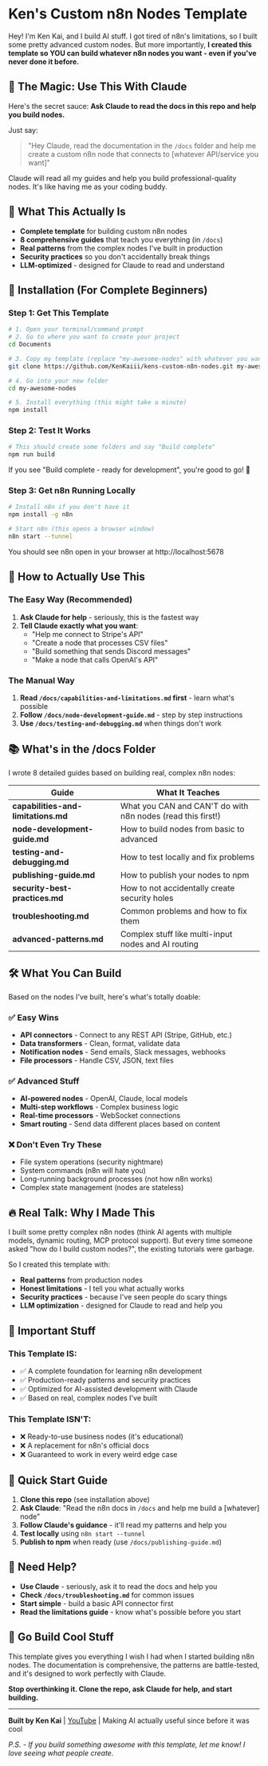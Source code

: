 # Ken's Custom n8n Nodes Template

Hey! I'm Ken Kai, and I build AI stuff. I got tired of n8n's limitations, so I built some pretty advanced custom nodes. But more importantly, **I created this template so YOU can build whatever n8n nodes you want - even if you've never done it before.**

## 🤖 The Magic: Use This With Claude

Here's the secret sauce: **Ask Claude to read the docs in this repo and help you build nodes.** 

Just say:
> "Hey Claude, read the documentation in the `/docs` folder and help me create a custom n8n node that connects to [whatever API/service you want]"

Claude will read all my guides and help you build professional-quality nodes. It's like having me as your coding buddy.

## 🎯 What This Actually Is

- **Complete template** for building custom n8n nodes
- **8 comprehensive guides** that teach you everything (in `/docs`)
- **Real patterns** from the complex nodes I've built in production
- **Security practices** so you don't accidentally break things
- **LLM-optimized** - designed for Claude to read and understand

## 🚀 Installation (For Complete Beginners)

### Step 1: Get This Template
```bash
# 1. Open your terminal/command prompt
# 2. Go to where you want to create your project
cd Documents

# 3. Copy my template (replace "my-awesome-nodes" with whatever you want)
git clone https://github.com/KenKaiii/kens-custom-n8n-nodes.git my-awesome-nodes

# 4. Go into your new folder  
cd my-awesome-nodes

# 5. Install everything (this might take a minute)
npm install
```

### Step 2: Test It Works
```bash
# This should create some folders and say "Build complete"
npm run build
```

If you see "Build complete - ready for development", you're good to go! 🎉

### Step 3: Get n8n Running Locally
```bash
# Install n8n if you don't have it
npm install -g n8n

# Start n8n (this opens a browser window)
n8n start --tunnel
```

You should see n8n open in your browser at http://localhost:5678

## 🧠 How to Actually Use This

### The Easy Way (Recommended)
1. **Ask Claude for help** - seriously, this is the fastest way
2. **Tell Claude exactly what you want**: 
   - "Help me connect to Stripe's API"  
   - "Create a node that processes CSV files"
   - "Build something that sends Discord messages"
   - "Make a node that calls OpenAI's API"

### The Manual Way
1. **Read `/docs/capabilities-and-limitations.md` first** - learn what's possible
2. **Follow `/docs/node-development-guide.md`** - step by step instructions
3. **Use `/docs/testing-and-debugging.md`** when things don't work

## 📚 What's in the /docs Folder

I wrote 8 detailed guides based on building real, complex n8n nodes:

| Guide | What It Teaches |
|-------|-----------------|
| **capabilities-and-limitations.md** | What you CAN and CAN'T do with n8n nodes (read this first!) |
| **node-development-guide.md** | How to build nodes from basic to advanced |
| **testing-and-debugging.md** | How to test locally and fix problems |
| **publishing-guide.md** | How to publish your nodes to npm |
| **security-best-practices.md** | How to not accidentally create security holes |
| **troubleshooting.md** | Common problems and how to fix them |
| **advanced-patterns.md** | Complex stuff like multi-input nodes and AI routing |

## 🛠️ What You Can Build

Based on the nodes I've built, here's what's totally doable:

### ✅ **Easy Wins**
- **API connectors** - Connect to any REST API (Stripe, GitHub, etc.)
- **Data transformers** - Clean, format, validate data
- **Notification nodes** - Send emails, Slack messages, webhooks
- **File processors** - Handle CSV, JSON, text files

### ✅ **Advanced Stuff** 
- **AI-powered nodes** - OpenAI, Claude, local models
- **Multi-step workflows** - Complex business logic
- **Real-time processors** - WebSocket connections
- **Smart routing** - Send data different places based on content

### ❌ **Don't Even Try These**
- File system operations (security nightmare)
- System commands (n8n will hate you)
- Long-running background processes (not how n8n works)
- Complex state management (nodes are stateless)

## 🔥 Real Talk: Why I Made This

I built some pretty complex n8n nodes (think AI agents with multiple models, dynamic routing, MCP protocol support). But every time someone asked "how do I build custom nodes?", the existing tutorials were garbage.

So I created this template with:
- **Real patterns** from production nodes
- **Honest limitations** - I tell you what actually works
- **Security practices** - because I've seen people do scary things
- **LLM optimization** - designed for Claude to read and help you

## 🚨 Important Stuff

### This Template IS:
- ✅ A complete foundation for learning n8n development
- ✅ Production-ready patterns and security practices
- ✅ Optimized for AI-assisted development with Claude
- ✅ Based on real, complex nodes I've built

### This Template ISN'T:
- ❌ Ready-to-use business nodes (it's educational)
- ❌ A replacement for n8n's official docs
- ❌ Guaranteed to work in every weird edge case

## 🎯 Quick Start Guide

1. **Clone this repo** (see installation above)
2. **Ask Claude**: "Read the n8n docs in `/docs` and help me build a [whatever] node"
3. **Follow Claude's guidance** - it'll read my patterns and help you
4. **Test locally** using `n8n start --tunnel`
5. **Publish to npm** when ready (use `/docs/publishing-guide.md`)

## 💬 Need Help?

- **Use Claude** - seriously, ask it to read the docs and help you
- **Check `/docs/troubleshooting.md`** for common issues
- **Start simple** - build a basic API connector first
- **Read the limitations guide** - know what's possible before you start

## 🎉 Go Build Cool Stuff

This template gives you everything I wish I had when I started building n8n nodes. The documentation is comprehensive, the patterns are battle-tested, and it's designed to work perfectly with Claude.

**Stop overthinking it. Clone the repo, ask Claude for help, and start building.**

---

**Built by Ken Kai** | [YouTube](https://youtube.com/@kenkaidoesai) | Making AI actually useful since before it was cool

*P.S. - If you build something awesome with this template, let me know! I love seeing what people create.*
